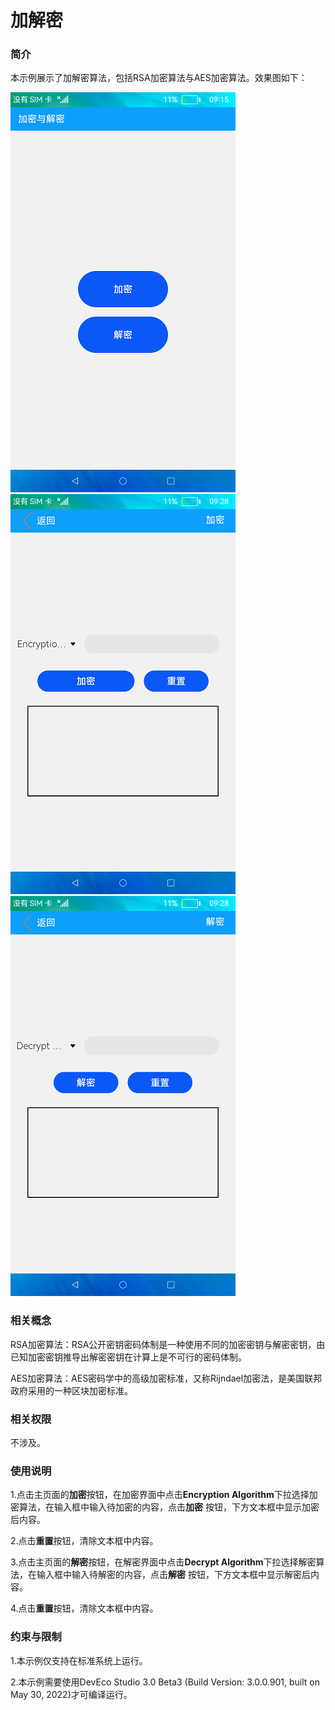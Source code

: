 # 加解密

### 简介

本示例展示了加解密算法，包括RSA加密算法与AES加密算法。效果图如下：

![](screenshots/device/index.png) ![](screenshots/device/encryption.png) ![](screenshots/device/decrypt.png)

### 相关概念

RSA加密算法：RSA公开密钥密码体制是一种使用不同的加密密钥与解密密钥，由已知加密密钥推导出解密密钥在计算上是不可行的密码体制。

AES加密算法：AES密码学中的高级加密标准，又称Rijndael加密法，是美国联邦政府采用的一种区块加密标准。

### 相关权限

不涉及。

### 使用说明

1.点击主页面的**加密**按钮，在加密界面中点击**Encryption Algorithm**下拉选择加密算法，在输入框中输入待加密的内容，点击**加密**
按钮，下方文本框中显示加密后内容。

2.点击**重置**按钮，清除文本框中内容。

3.点击主页面的**解密**按钮，在解密界面中点击**Decrypt Algorithm**下拉选择解密算法，在输入框中输入待解密的内容，点击**解密**
按钮，下方文本框中显示解密后内容。

4.点击**重置**按钮，清除文本框中内容。

### 约束与限制

1.本示例仅支持在标准系统上运行。

2.本示例需要使用DevEco Studio 3.0 Beta3 (Build Version: 3.0.0.901, built on May 30, 2022)才可编译运行。

